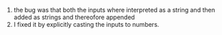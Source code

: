 1. the bug was that both the inputs where interpreted as a string and then added as strings and thereofore appended
2. I fixed it by explicitly casting the inputs to numbers.